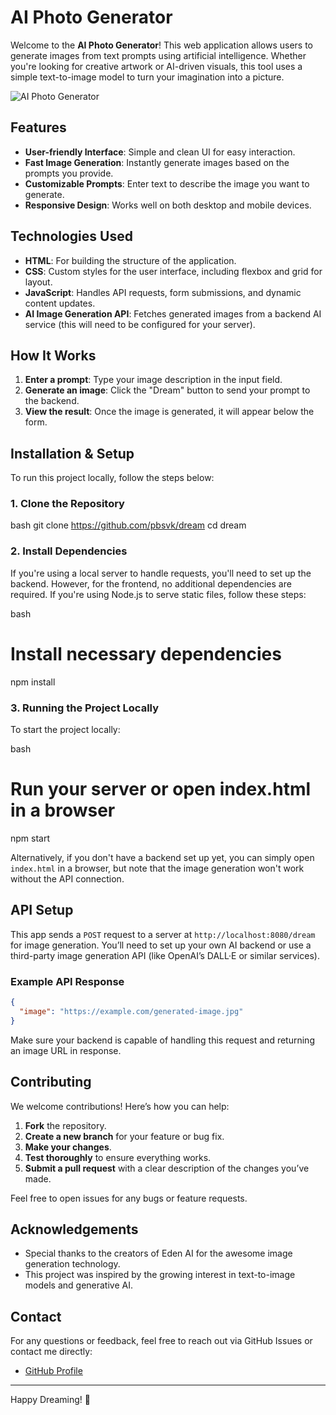 
# AI Photo Generator

Welcome to the **AI Photo Generator**! This web application allows users to generate images from text prompts using artificial intelligence. Whether you're looking for creative artwork or AI-driven visuals, this tool uses a simple text-to-image model to turn your imagination into a picture.

![AI Photo Generator](<img width="1920" alt="image" src="https://github.com/user-attachments/assets/7ab1b529-5b9c-4537-b5e9-73e8b0e3f1be" />
) <!-- Replace with an actual image or screenshot of the app -->

## Features

- **User-friendly Interface**: Simple and clean UI for easy interaction.
- **Fast Image Generation**: Instantly generate images based on the prompts you provide.
- **Customizable Prompts**: Enter text to describe the image you want to generate.
- **Responsive Design**: Works well on both desktop and mobile devices.

## Technologies Used

- **HTML**: For building the structure of the application.
- **CSS**: Custom styles for the user interface, including flexbox and grid for layout.
- **JavaScript**: Handles API requests, form submissions, and dynamic content updates.
- **AI Image Generation API**: Fetches generated images from a backend AI service (this will need to be configured for your server).

## How It Works

1. **Enter a prompt**: Type your image description in the input field.
2. **Generate an image**: Click the "Dream" button to send your prompt to the backend.
3. **View the result**: Once the image is generated, it will appear below the form.

## Installation & Setup

To run this project locally, follow the steps below:

### 1. Clone the Repository

bash
git clone https://github.com/pbsvk/dream
cd dream


### 2. Install Dependencies

If you're using a local server to handle requests, you'll need to set up the backend. However, for the frontend, no additional dependencies are required. If you're using Node.js to serve static files, follow these steps:

bash
# Install necessary dependencies
npm install


### 3. Running the Project Locally

To start the project locally:

bash
# Run your server or open index.html in a browser
npm start


Alternatively, if you don't have a backend set up yet, you can simply open `index.html` in a browser, but note that the image generation won't work without the API connection.

## API Setup

This app sends a `POST` request to a server at `http://localhost:8080/dream` for image generation. You’ll need to set up your own AI backend or use a third-party image generation API (like OpenAI’s DALL·E or similar services).

### Example API Response

```json
{
  "image": "https://example.com/generated-image.jpg"
}
```

Make sure your backend is capable of handling this request and returning an image URL in response.

## Contributing

We welcome contributions! Here’s how you can help:

1. **Fork** the repository.
2. **Create a new branch** for your feature or bug fix.
3. **Make your changes**.
4. **Test thoroughly** to ensure everything works.
5. **Submit a pull request** with a clear description of the changes you’ve made.

Feel free to open issues for any bugs or feature requests.


## Acknowledgements

- Special thanks to the creators of Eden AI for the awesome image generation technology.
- This project was inspired by the growing interest in text-to-image models and generative AI.

## Contact

For any questions or feedback, feel free to reach out via GitHub Issues or contact me directly:

- [GitHub Profile](https://github.com/pbsvk)

---

Happy Dreaming! 🌟
